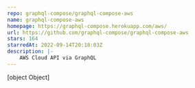 ```yaml
---
repo: graphql-compose/graphql-compose-aws
name: graphql-compose-aws
homepage: https://graphql-compose.herokuapp.com/aws/
url: https://github.com/graphql-compose/graphql-compose-aws
stars: 164
starredAt: 2022-09-14T20:18:03Z
description: |-
    AWS Cloud API via GraphQL
---
```


[object Object]
